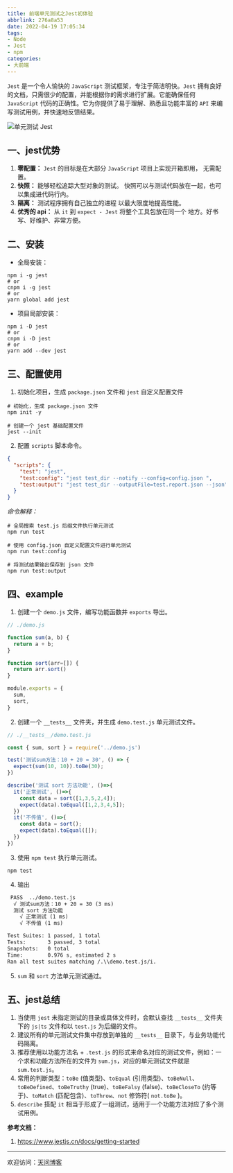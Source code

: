 ```yaml
---
title: 前端单元测试之Jest初体验
abbrlink: 276a8a53
date: 2022-04-19 17:05:34
tags:
- Node
- Jest
- npm
categories:
- 大前端
---
```


`Jest` 是一个令人愉快的 `JavaScript` 测试框架，专注于简洁明快。`Jest` 拥有良好的文档，只需很少的配置，并能根据你的需求进行扩展。它能确保任何 `JavaScript` 代码的正确性。它为你提供了易于理解、熟悉且功能丰富的 `API` 来编写测试用例，并快速地反馈结果。 

![单元测试 Jest](https://tiven.cn/static/img/img-jest-01-9DMqgrujfs2orHaPhpIiV.jpg)

[//]: # (<!-- more -->)

## 一、jest优势

1. **零配置：** `Jest` 的目标是在大部分 `JavaScript` 项目上实现开箱即用， 无需配置。
2. **快照：** 能够轻松追踪大型对象的测试。 快照可以与测试代码放在一起，也可以集成进代码行内。
3. **隔离：** 测试程序拥有自己独立的进程 以最大限度地提高性能。
4. **优秀的 api：** 从 `it` 到 `expect - Jest` 将整个工具包放在同一个 地方。好书写、好维护、非常方便。

## 二、安装

* 全局安装：

```shell
npm i -g jest
# or
cnpm i -g jest
# or
yarn global add jest
```

* 项目局部安装：

```shell
npm i -D jest
# or
cnpm i -D jest
# or
yarn add --dev jest
```

## 三、配置使用

1. 初始化项目，生成 `package.json` 文件和 `jest` 自定义配置文件

```shell
# 初始化，生成 package.json 文件
npm init -y

# 创建一个 jest 基础配置文件
jest --init 
```

2. 配置 `scripts` 脚本命令。

```json
{
  "scripts": {
    "test": "jest",
    "test:config": "jest test_dir --notify --config=config.json ",
    "test:output": "jest test_dir --outputFile=test.report.json --json"
  }
}
```

_命令解释：_

```shell
# 全局搜索 test.js 后缀文件执行单元测试
npm run test

# 使用 config.json 自定义配置文件进行单元测试
npm run test:config

# 将测试结果输出保存到 json 文件
npm run test:output
```

## 四、example

1. 创建一个 `demo.js` 文件，编写功能函数并 `exports` 导出。

```js
// ./demo.js

function sum(a, b) {
  return a + b;
}

function sort(arr=[]) {
  return arr.sort()
}

module.exports = {
  sum,
  sort,
}
```

2. 创建一个 `__tests__` 文件夹，并生成 `demo.test.js` 单元测试文件。

```js
// ./__tests__/demo.test.js

const { sum, sort } = require('../demo.js')

test('测试sum方法：10 + 20 = 30', () => {
  expect(sum(10, 10)).toBe(30);
})

describe('测试 sort 方法功能', ()=>{
  it('正常测试', ()=>{
    const data = sort([1,3,5,2,4]);
    expect(data).toEqual([1,2,3,4,5]);
  })
  it('不传值', ()=>{
    const data = sort();
    expect(data).toEqual([]);
  })
})
```

3. 使用 `npm test` 执行单元测试。

```shell
npm test
```

4. 输出

```txt
 PASS  ../demo.test.js
  √ 测试sum方法：10 + 20 = 30 (3 ms)
  测试 sort 方法功能
    √ 正常测试 (1 ms)
    √ 不传值 (1 ms)

Test Suites: 1 passed, 1 total
Tests:       3 passed, 3 total
Snapshots:   0 total
Time:        0.976 s, estimated 2 s
Ran all test suites matching /.\\demo.test.js/i.
```

5. `sum` 和 `sort` 方法单元测试通过。

## 五、jest总结

1. 当使用 `jest` 未指定测试的目录或具体文件时，会默认查找 `__tests__` 文件夹下的 `js|ts` 文件和以 `test.js` 为后缀的文件。
2. 建议所有的单元测试文件集中存放到单独的 `__tests__` 目录下，与业务功能代码隔离。
3. 推荐使用以功能方法名 + `.test.js` 的形式来命名对应的测试文件，例如：一个求和功能方法所在的文件为 `sum.js`，对应的单元测试文件就是 `sum.test.js`。
4. 常用的判断类型：`toBe` (值类型)、`toEqual` (引用类型)、`toBeNull`、`toBeDefined`、`toBeTruthy` (true)、`toBeFalsy` (false)、`toBeCloseTo` (约等于)、`toMatch` (匹配包含)、`toThrow`、`not` 修饰符( `not.toBe` )。
5. `describe` 搭配 `it` 相当于形成了一组测试，适用于一个功能方法对应了多个测试用例。

**参考文档：**
1. https://www.jestjs.cn/docs/getting-started

---

欢迎访问：[天问博客](https://tiven.cn/p/276a8a53/ "天问博客")
